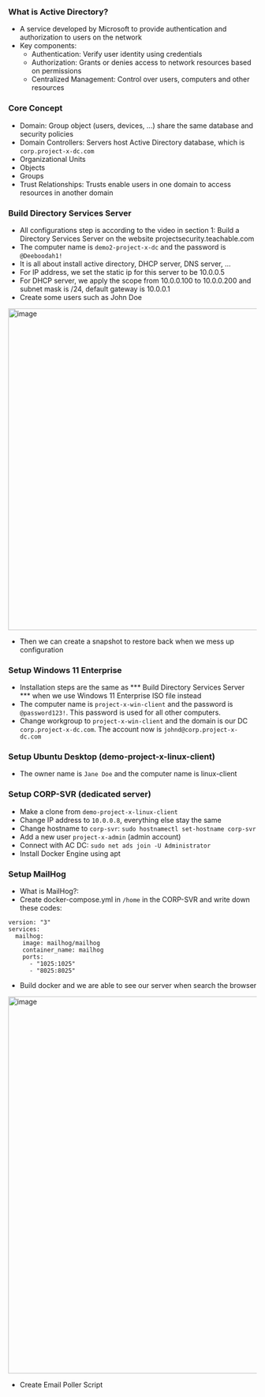 ### What is Active Directory?
- A service developed by Microsoft to provide authentication and authorization to users on the network
- Key components:
  + Authentication: Verify user identity using credentials
  + Authorization: Grants or denies access to network resources based on permissions
  + Centralized Management: Control over users, computers and other resources
### Core Concept
- Domain: Group object (users, devices, ...) share the same database and security policies
- Domain Controllers: Servers host Active Directory database, which is ```corp.project-x-dc.com```
- Organizational Units
- Objects
- Groups
- Trust Relationships: Trusts enable users in one domain to access resources in another domain
### Build Directory Services Server
- All configurations step is according to the video in section 1: Build a Directory Services Server on the website projectsecurity.teachable.com
- The computer name is ```demo2-project-x-dc``` and the password is ```@Deeboodah1!```
- It is all about install active directory, DHCP server, DNS server, ...
- For IP address, we set the static ip for this server to be 10.0.0.5
- For DHCP server, we apply the scope from 10.0.0.100 to 10.0.0.200 and subnet mask is /24, default gateway is 10.0.0.1
- Create some users such as John Doe
<img width="937" height="652" alt="image" src="https://github.com/user-attachments/assets/b55dbea1-e629-4464-a823-871c490da960" />

-  Then we can create a snapshot to restore back when we mess up configuration

### Setup Windows 11 Enterprise
- Installation steps are the same as *** Build Directory Services Server *** when we use Windows 11 Enterprise ISO file instead
- The computer name is ```project-x-win-client``` and the password is ```@password123!```. This password is used for all other computers.
- Change workgroup to ```project-x-win-client``` and the domain is our DC ```corp.project-x-dc.com```. The account now is ```johnd@corp.project-x-dc.com```
### Setup Ubuntu Desktop (demo-project-x-linux-client)
- The owner name is ``` Jane Doe ``` and the computer name is linux-client
### Setup CORP-SVR (dedicated server)
- Make a clone from ```demo-project-x-linux-client```
- Change IP address to ```10.0.0.8```, everything else stay the same
- Change hostname to ```corp-svr```: ```sudo hostnamectl set-hostname corp-svr```
- Add a new user ```project-x-admin``` (admin account)
- Connect with AC DC: ``` sudo net ads join -U Administrator ```
- Install Docker Engine using apt
### Setup MailHog
- What is MailHog?:
- Create docker-compose.yml in ``` /home ``` in the CORP-SVR and write down these codes:

```
version: "3"
services:
  mailhog:
    image: mailhog/mailhog
    container_name: mailhog
    ports:
      - "1025:1025"
      - "8025:8025"
```
- Build docker and we are able to see our server when search the browser
<img width="1324" height="764" alt="image" src="https://github.com/user-attachments/assets/74c3c52c-1769-4509-8c89-b0030a006cce" />

- Create Email Poller Script



